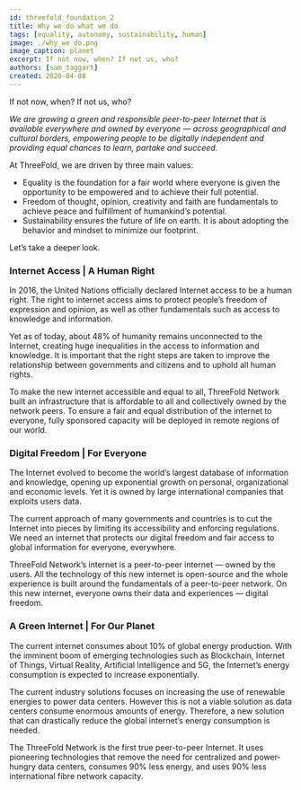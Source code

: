 ```yaml
---
id: threefold_foundation_2
title: Why we do what we do
tags: [equality, autonomy, sustainability, human]
image: ./why_we_do.png
image_caption: planet
excerpt: If not now, when? If not us, who?
authors: [sam_taggart]
created: 2020-04-08
---
```


If not now, when? If not us, who?

_We are growing a green and responsible peer-to-peer Internet that is available everywhere and owned by everyone — across geographical and cultural borders, empowering people to be digitally independent and providing equal chances to learn, partake and succeed._

At ThreeFold, we are driven by three main values:

- Equality is the foundation for a fair world where everyone is given the opportunity to be empowered and to achieve their full potential.
- Freedom of thought, opinion, creativity and faith are fundamentals to achieve peace and fulfillment of humankind’s potential.
- Sustainability ensures the future of life on earth. It is about adopting the behavior and mindset to minimize our footprint.

Let’s take a deeper look.

### Internet Access | A Human Right
In 2016, the United Nations officially declared Internet access to be a human right. The right to internet access aims to protect people’s freedom of expression and opinion, as well as other fundamentals such as access to knowledge and information.

Yet as of today, about 48% of humanity remains unconnected to the Internet, creating huge inequalities in the access to information and knowledge. It is important that the right steps are taken to improve the relationship between governments and citizens and to uphold all human rights.

To make the new internet accessible and equal to all, ThreeFold Network built an infrastructure that is affordable to all and collectively owned by the network peers. To ensure a fair and equal distribution of the internet to everyone, fully sponsored capacity will be deployed in remote regions of our world.

### Digital Freedom | For Everyone
The Internet evolved to become the world’s largest database of information and knowledge, opening up exponential growth on personal, organizational and economic levels. Yet it is owned by large international companies that exploits users data.

The current approach of many governments and countries is to cut the Internet into pieces by limiting its accessibility and enforcing regulations. We need an internet that protects our digital freedom and fair access to global information for everyone, everywhere.

ThreeFold Network’s internet is a peer-to-peer internet — owned by the users. All the technology of this new internet is open-source and the whole experience is built around the fundamentals of a peer-to-peer network. On this new internet, everyone owns their data and experiences — digital freedom.

### A Green Internet | For Our Planet
The current internet consumes about 10% of global energy production. With the imminent boom of emerging technologies such as Blockchain, Internet of Things, Virtual Reality, Artificial Intelligence and 5G, the Internet’s energy consumption is expected to increase exponentially.

The current industry solutions focuses on increasing the use of renewable energies to power data centers. However this is not a viable solution as data centers consume enormous amounts of energy. Therefore, a new solution that can drastically reduce the global internet’s energy consumption is needed.

The ThreeFold Network is the first true peer-to-peer Internet. It uses pioneering technologies that remove the need for centralized and power-hungry data centers, consumes 90% less energy, and uses 90% less international fibre network capacity.
